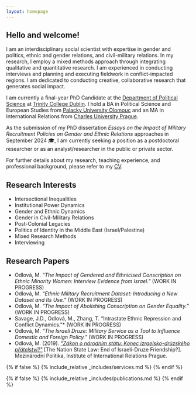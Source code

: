 ```yaml
---
layout: homepage
---
```


## Hello and welcome!
I am an interdisciplinary social scientist with expertise in gender and politics, ethnic and gender relations, and civil-military relations. In my research, I employ a mixed methods approach through integrating qualitative and quantitative research. I am experienced in conducting interviews and planning and executing fieldwork in conflict-impacted regions. I am dedicated to conducting creative, collaborative research that generates social impact.

I am currently a final-year PhD Candidate at the [Department of Political Science](https://www.tcd.ie/Political_Science/) at [Trinity College Dublin](http://tcd.ie). I hold a BA in Political Science and European Studies from [Palacky University Olomouc](https://www.upol.cz/en/) and an MA in International Relations from [Charles University Prague](https://cuni.cz/UKEN-1.html).

As the submission of my PhD dissertation *Essays on the Impact of Military Recruitment Policies on Gender and Ethnic Relations* approaches in September 2024 🎓, I am currently seeking a position as a postdoctoral researcher or as an analyst/researcher in the public or private sector.

<p>For further details about my research, teaching experience, and professional background, please refer to my <a href="assets/files/curriculum_vitae.pdf" target="_blank">CV</a>.</p>

## Research Interests
- Intersectional Inequalities
- Institutional Power Dynamics
- Gender and Ethnic Dynamics
- Gender in Civil-Military Relations
- Post-Colonial Legacies
- Politics of Identity in the Middle East (Israel/Palestine)
- Mixed Research Methods
- Interviewing

## Research Papers
- Odlová, M. *“The Impact of Gendered and Ethnicised Conscription on Ethnic Minority Women: Interview Evidence from Israel.”* (WORK IN PROGRESS)
- Odlová, M. *“Ethnic Military Recruitment Dataset: Introducing a New Dataset and Its Use.”* (WORK IN PROGRESS)
- Odlová, M. *“The Impact of Abolishing Conscription on Gender Equality.”* (WORK IN PROGRESS)
- Savage, J.D., Odlová, M., Zhang, T. “Intrastate Ethnic Repression and Conflict Dynamics.”* (WORK IN PROGRESS)
- Odlová, M. *“The Israeli Druze: Military Service as a Tool to Influence Domestic and Foreign Policy.”* (WORK IN PROGRESS)
- Odlová, M. (2019). *["Zákon o národním státu: Konec izraelsko-drúzského přátelství?"](https://www.iir.cz/en/zakon-o-narodnim-statu-konec-izraelsko-druzskeho-pratelstvi)* [The Nation State Law: End of Israeli-Druze Friendship?]. Mezinárodní Politika, Institute of International Relations Prague.


{% if false %}
  {% include_relative _includes/services.md %}
{% endif %}

{% if false %}
  {% include_relative _includes/publications.md %}
{% endif %}